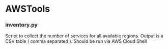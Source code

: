 # AWSTools

### inventory.py
Script to collect the number of services for all available regions. Output is a CSV table ( comma separated ). Should be run via AWS Cloud Shell

